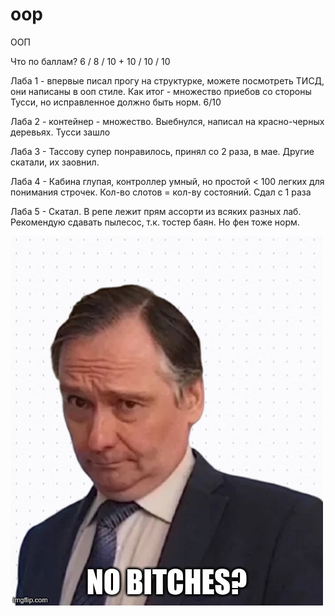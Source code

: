 # oop
ООП

Что по баллам?
6 / 8 / 10 + 10 / 10 / 10

Лаба 1 - впервые писал прогу на структурке, можете посмотреть ТИСД, они написаны в ооп стиле. Как итог - множество приебов со стороны Тусси, но исправленное должно быть норм. 6/10

Лаба 2 - контейнер - множество. Выебнулся, написал на красно-черных деревьях. Тусси зашло

Лаба 3 - Тассову супер понравилось, принял со 2 раза, в мае. Другие скатали, их заовнил.

Лаба 4 - Кабина глупая, контроллер умный, но простой < 100 легких для понимания строчек. Кол-во слотов = кол-ву состояний. Сдал с 1 раза

Лаба 5 - Скатал. В репе лежит прям ассорти из всяких разных лаб. Рекомендую сдавать пылесос, т.к. тостер баян. Но фен тоже норм.

![](https://github.com/awarebayes/oop/blob/master/no_damcels.jpg)

